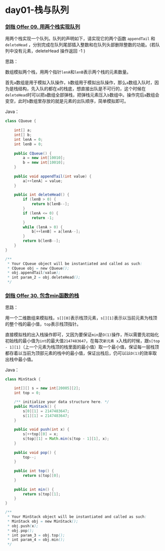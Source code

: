 # day01-栈与队列

### [剑指 Offer 09. 用两个栈实现队列](https://leetcode.cn/problems/yong-liang-ge-zhan-shi-xian-dui-lie-lcof/)

用两个栈实现一个队列。队列的声明如下，请实现它的两个函数 `appendTail` 和 `deleteHead` ，分别完成在队列尾部插入整数和在队列头部删除整数的功能。(若队列中没有元素，deleteHead 操作返回 -1 )



思路：

数组模拟两个栈，用两个指针`lenA`和`lenB`表示两个栈的元素数量。

首先`a`数组是用于模拟入队操作，`b`数组用于模拟出队操作，那么`a`数组入队时，因为是栈结构，先入队的都在`a`的栈底，想直接出队是不可行的，这个时候在`deleteHead`时可以把`a`数组全部弹栈，把弹栈元素压入`b`数组中。操作完后`a`数组会变空，此时`b`数组里存放的就是元素的出队顺序，简单模拟即可。



Java：

```java
class CQueue {
	
    int[] a;
    int[] b;
    int lenA = 0;
    int lenB = 0;
    
    public CQueue() {
		a = new int[10010];
        b = new int[10010];
    }
    
    public void appendTail(int value) {
		a[++lenA] = value;
    }
    
    public int deleteHead() {
		if (lenB > 0) {
            return b[lenB--];
        }
        if (lenA <= 0) {
            return -1;
        }
        while (lenA > 0) {
            b[++lenB] = a[lenA--];
        }
        return b[lenB--];
    }
}

/**
 * Your CQueue object will be instantiated and called as such:
 * CQueue obj = new CQueue();
 * obj.appendTail(value);
 * int param_2 = obj.deleteHead();
 */
```





### [剑指 Offer 30. 包含min函数的栈](https://leetcode.cn/problems/bao-han-minhan-shu-de-zhan-lcof/)

思路：

用一个二维数组来模拟栈，`s[][0]`表示栈顶元素，`s[][1]`表示以当前元素为栈顶的整个栈的最小值，`top`表示栈顶指针。

直接模拟栈的出入栈操作即可，又因为要保证`min`是`O(1)`操作，所以需要先初始化初始栈的最小值为`int`的最大值`2147483647`，在每次`新元素 x`入栈的时候，跟`s[top - 1][1]`（上一个元素为栈顶的栈里面的最小值）取一个最小值，保证每一层栈顶都存着以当前为顶部元素的栈中的最小值，保证出栈后，仍可以以`O(1)`的效率取出栈中最小值。



Java：

```java
class MinStack {

    int[][] s = new int[20005][2];
    int top = 0;

    /** initialize your data structure here. */
    public MinStack() {
        s[0][1] = 2147483647;
        s[1][1] = 2147483647;
    }
    
    public void push(int x) {
        s[++top][0] = x;
        s[top][1] = Math.min(s[top - 1][1], x);
    }
    
    public void pop() {
        top--;
    }
    
    public int top() {
        return s[top][0];
    }
    
    public int min() {
        return s[top][1];
    }
}

/**
 * Your MinStack object will be instantiated and called as such:
 * MinStack obj = new MinStack();
 * obj.push(x);
 * obj.pop();
 * int param_3 = obj.top();
 * int param_4 = obj.min();
 */
```

